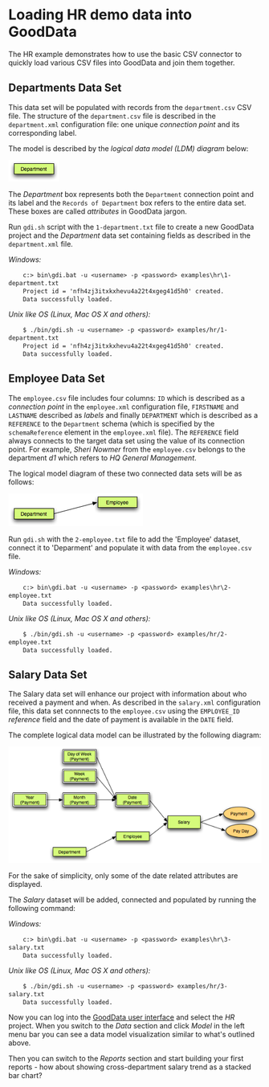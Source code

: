 # Loading HR demo data into GoodData

The HR example demonstrates how to use the basic CSV connector to quickly load various CSV files into GoodData and join them together.

## Departments Data Set

This data set will be populated with records from the `department.csv` CSV file. The structure of the `department.csv` file is described in the `department.xml` configuration file: one unique _connection point_ and its corresponding label.

The model is described by the _logical data model (LDM) diagram_ below:

![Department LDM Diagram](http://github.com/gooddata/GoodData-CL/raw/master/cli-distro/examples/hr/hr_1_department_ldm.png "Department LDM Diagram")

The _Department_ box represents both the `Department` connection point and its label and the `Records of Department` box refers to the entire data set. These boxes are called _attributes_ in GoodData jargon.

Run `gdi.sh` script with the `1-department.txt` file to create a new GoodData project and the _Department_ data set containing fields as described in the `department.xml` file. 

_Windows:_

        c:> bin\gdi.bat -u <username> -p <password> examples\hr\1-department.txt
        Project id = 'nfh4zj3itxkxhevu4a22t4xgeg41d5h0' created.
        Data successfully loaded.


_Unix like OS (Linux, Mac OS X and others):_

        $ ./bin/gdi.sh -u <username> -p <password> examples/hr/1-department.txt
        Project id = 'nfh4zj3itxkxhevu4a22t4xgeg41d5h0' created.
        Data successfully loaded.

## Employee Data Set

The `employee.csv` file includes four columns: `ID` which is described as a _connection point_ in the `employee.xml` configuration file, `FIRSTNAME` and `LASTNAME` described as _labels_ and finally `DEPARTMENT` which is described as a `REFERENCE` to the `Department` schema (which is specified by the `schemaReference` element in the `employee.xml` file). The `REFERENCE` field always connects to the target data set using the value of its connection point. For example, _Sheri Nowmer_ from the `employee.csv` belongs to the department _d1_ which refers to _HQ General Management_.

The logical model diagram of these two connected data sets will be as follows:

![Employee and Department LDM Diagram](http://github.com/gooddata/GoodData-CL/raw/master/cli-distro/examples/hr/hr_2_employee_ldm.png "Employee and Deparment LDM Diagram")
        
Run `gdi.sh` with the `2-employee.txt` file to add the 'Employee' dataset, connect it to 'Deparment' and populate it with data from the `employee.csv` file.

_Windows:_

        c:> bin\gdi.bat -u <username> -p <password> examples\hr\2-employee.txt
        Data successfully loaded.


_Unix like OS (Linux, Mac OS X and others):_

        $ ./bin/gdi.sh -u <username> -p <password> examples/hr/2-employee.txt
        Data successfully loaded.

## Salary Data Set

The Salary data set will enhance our project with information about who received a payment and when. As described in the `salary.xml` configuration file, this data set connnects to the `employee.csv` using the `EMPLOYEE_ID` _reference_ field and the date of payment is available in the `DATE` field.

The complete logical data model can be illustrated by the following diagram:

![Full HR Diagram](http://github.com/gooddata/GoodData-CL/raw/master/cli-distro/examples/hr/hr_3_salary_ldm.png "Full HR Diagram")

For the sake of simplicity, only some of the date related attributes are displayed.

The _Salary_ dataset will be added, connected and populated by running the following command:

_Windows:_

        c:> bin\gdi.bat -u <username> -p <password> examples\hr\3-salary.txt
        Data successfully loaded.


_Unix like OS (Linux, Mac OS X and others):_

        $ ./bin/gdi.sh -u <username> -p <password> examples/hr/3-salary.txt
        Data successfully loaded.

Now you can log into the [GoodData user interface](https://secure.gooddata.com/) and select the _HR_ project. When you switch to the _Data_ section and click _Model_ in the left menu bar you can see a data model visualization similar to what's outlined above.

Then you can switch to the _Reports_ section and start building your first reports - how about showing cross-department salary trend as a stacked bar chart?
